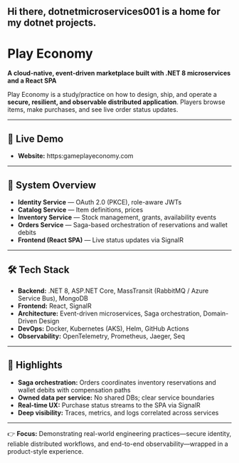 ## Hi there, dotnetmicroservices001 is a home for my dotnet projects. 



# Play Economy

**A cloud-native, event-driven marketplace built with .NET 8 microservices and a React SPA**

Play Economy is a study/practice on how to design, ship, and operate a **secure, resilient, and observable distributed application**.
Players browse items, make purchases, and see live order status updates.

---

## 🔴 Live Demo

- **Website:** https:gameplayeconomy.com  


---

## 🧩 System Overview

- **Identity Service** — OAuth 2.0 (PKCE), role-aware JWTs  
- **Catalog Service** — Item definitions, prices 
- **Inventory Service** — Stock management, grants, availability events  
- **Orders Service** — Saga-based orchestration of reservations and wallet debits  
- **Frontend (React SPA)** — Live status updates via SignalR

---

## 🛠️ Tech Stack

- **Backend:** .NET 8, ASP.NET Core, MassTransit (RabbitMQ / Azure Service Bus), MongoDB  
- **Frontend:** React, SignalR  
- **Architecture:** Event-driven microservices, Saga orchestration, Domain-Driven Design  
- **DevOps:** Docker, Kubernetes (AKS), Helm, GitHub Actions  
- **Observability:** OpenTelemetry, Prometheus, Jaeger, Seq

---

## 🔑 Highlights

- **Saga orchestration:** Orders coordinates inventory reservations and wallet debits with compensation paths  
- **Owned data per service:** No shared DBs; clear service boundaries  
- **Real-time UX:** Purchase status streams to the SPA via SignalR  
- **Deep visibility:** Traces, metrics, and logs correlated across services

---

👉 **Focus:** Demonstrating real-world engineering practices—secure identity, reliable distributed workflows, and end-to-end observability—wrapped in a product-style experience.
